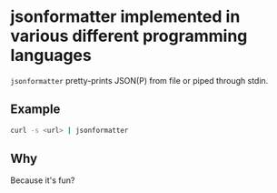 jsonformatter implemented in various different programming languages
====================================================================

`jsonformatter` pretty-prints JSON(P) from file or piped through stdin.


Example
-------

```bash
curl -s <url> | jsonformatter
```


Why
---

Because it's fun?

